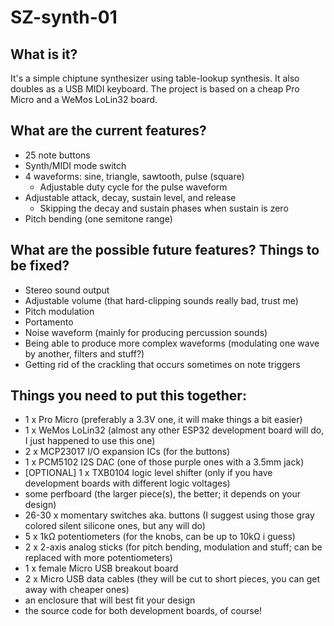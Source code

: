 # SZ-synth-01

## What is it?
It's a simple chiptune synthesizer using table-lookup synthesis. It also doubles as a USB MIDI keyboard.
The project is based on a cheap Pro Micro and a WeMos LoLin32 board.

## What are the current features?
* 25 note buttons
* Synth/MIDI mode switch
* 4 waveforms: sine, triangle, sawtooth, pulse (square)
  * Adjustable duty cycle for the pulse waveform
* Adjustable attack, decay, sustain level, and release
  * Skipping the decay and sustain phases when sustain is zero
* Pitch bending (one semitone range)

## What are the possible future features? Things to be fixed?
* Stereo sound output
* Adjustable volume (that hard-clipping sounds really bad, trust me)
* Pitch modulation
* Portamento
* Noise waveform (mainly for producing percussion sounds)
* Being able to produce more complex waveforms (modulating one wave by another, filters and stuff?)
* Getting rid of the crackling that occurs sometimes on note triggers

## Things you need to put this together:
* 1 x Pro Micro (preferably a 3.3V one, it will make things a bit easier)
* 1 x WeMos LoLin32 (almost any other ESP32 development board will do, I just happened to use this one)
* 2 x MCP23017 I/O expansion ICs (for the buttons)
* 1 x PCM5102 I2S DAC (one of those purple ones with a 3.5mm jack)
* [OPTIONAL] 1 x TXB0104 logic level shifter (only if you have development boards with different logic voltages)
* some perfboard (the larger piece(s), the better; it depends on your design)
* 26-30 x momentary switches aka. buttons (I suggest using those gray colored silent silicone ones, but any will do)
* 5 x 1kΩ potentiometers (for the knobs, can be up to 10kΩ i guess)
* 2 x 2-axis analog sticks (for pitch bending, modulation and stuff; can be replaced with more potentiometers)
* 1 x female Micro USB breakout board
* 2 x Micro USB data cables (they will be cut to short pieces, you can get away with cheaper ones)
* an enclosure that will best fit your design
* the source code for both development boards, of course!
